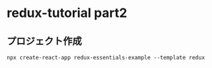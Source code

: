 # redux-tutorial part2

## プロジェクト作成
`npx create-react-app redux-essentials-example --template redux`


